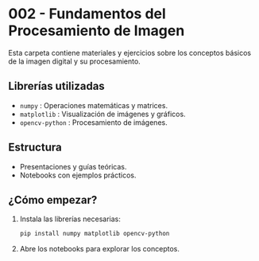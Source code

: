 # 002 - Fundamentos del Procesamiento de Imagen

Esta carpeta contiene materiales y ejercicios sobre los conceptos básicos de la imagen digital y su procesamiento.

## Librerías utilizadas
- `numpy` : Operaciones matemáticas y matrices.
- `matplotlib` : Visualización de imágenes y gráficos.
- `opencv-python` : Procesamiento de imágenes.

## Estructura
- Presentaciones y guías teóricas.
- Notebooks con ejemplos prácticos.

## ¿Cómo empezar?
1. Instala las librerías necesarias:
   ```bash
   pip install numpy matplotlib opencv-python
   ```
2. Abre los notebooks para explorar los conceptos.

